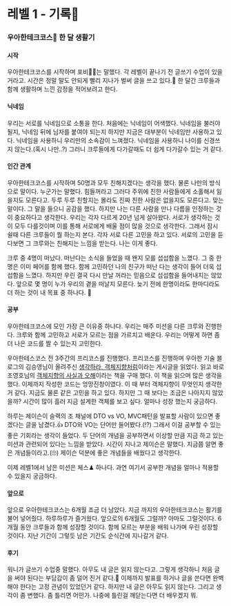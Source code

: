 # 레벨 1 - 기록📝

### 우아한테크코스🚀 한 달 생활기

#### 시작

우아한테크코스를 시작하며 포비👨‍🚀는 말했다. 각 레벨이 끝나기 전 글쓰기 수업이 있을거라고. 시간은 정말 말도 안되게 빨리 지나가 벌써 글을 쓰고 있다.📆 한 달간 크루들과 함께 생활하며 느낀 감정을 적어보려고 한다.

#### 닉네임

우리는 서로를 닉네임으로 소통을 한다. 처음에는 닉네임이 어색했다. 닉네임을 불러야 될지, 닉네임 뒤에 님자를 붙여야 되는지 하지만 지금은 대부분이 닉네임만 사용하고 있다. 닉네임을 사용하니 우리만의 소속감이 느껴졌다.  닉네임을 사용하니 나이를 신경쓰지 않는다.(혹시 나만..?) 그러니 크루들에게 다가갈때도 더 쉽게 다가갈수 있는 거 같다.

#### 인간 관계

우아한테크코스를 시작하며 50명과 모두 친해지겠다는 생각을 했다. 물론 나만의 방식으로 말이다. 누군가는 말했다. 힘들꺼라고 그러다 주위에 친한 사람들에게 소홀해서 잃을지도 모른다고. 두루 두루 친할지는 몰라도 진짜 친한 사람은 없을지도 모른다고. 맞는 말이다. 그 말을 들으니 공감을 했다. 하지만 나는 다른 사람을 만나 다름을 인정하는 것이 중요하다고 생각한다. 우리는 각자 다르게 20년 넘게 살아왔다. 서로가 생각하는 것이 모두 다를것이며 이를 통해 서로에게 배울 점이 많을 것으로 생각한다. 그래서 잠시 쉴때 다른 크루들이 뭘 하는지 본다. 각자 서로 다른 고민을 하고 있다. 서로의 고민을 듣다보면 그 크루와는 친해지는 느낌을 받는다. 나는 이게 좋다. 

크루 중 4명이 떠났다. 떠난다는 소식을 들었을 때 왠지 모를 섭섭함을 느꼈다. 그 중 한명은 이미 페어를 함께 했다. 함께 고민하던 나의 친구가 떠난 다는 생각이 들어 더욱 섭섭함을 느꼈다. 하지만 우린 결국 다시 만날 꺼라는 믿음으로 섭섭함을 들어내지는 않았다. 앞으로 몇 명이 누가 우리의 곁을 떠날지 모른다. 늦기 전에 한명이라도 한마디라도 더 하는 것이 내 목표 중 하나다. 🙌

#### 공부

우아한테크코스에 모인 가장 큰 이유중 하나다. 우리는 매주 미션을 다른 크루와 진행한다. 크루와 함께 고민하고 서로가 모르는 점을 가르치고 배운다. 우리는 어떻게 하면 좀 더 나은 코드를 짤 수 있는지 고민한다. 

우아한테스코스 전 3주간의 프리코스를 진행했다. 프리코스를 진행하며 우아한 기술 블로그의 김승영님이 올려주신  [생각하라, 객체지향처럼](http://woowabros.github.io/study/2016/07/07/think_object_oriented.html)이라는 게시글을 읽었다. 읽고 바로 조영호님의 [객체지향의 사실과 오해](https://book.naver.com/bookdb/book_detail.nhn?bid=9145968)이라는 책을 구매 했다. 이 책을 읽으며 많은 생각을 했다. 이제까지 작성한 코드는 엉망진창이였다. 이 때 부터 객체지향이 무엇인지 생각한거 같다. 지금도 물론 같은 고민을 하고 있다. 하지만 그 때 보다는 조금은 나아지지 않았을까? 시간이 많이 흘러 지금 설계한 객체를 보고 싶다. 얼마나 성장 했는지 궁금하다.

하루는 제이슨이 슬랙의 조 채널에 DTO vs VO, MVC패턴을 발표할 사람이 있으면 좋겠다는 글을 남겼다.👍 DTO와 VO는 단어만 들어봤다.(⁉️) 그래서 이걸 공부할 수 있는 좋은 기회라는 생각이 들었다. 두 단어의 개념을 공부하면서 이상할 만큼 지금 하고 있는 미션과 관련되어 있다는 느낌을 받았다. 시간이 지나고 제이슨은 말했다. 지금쯤 알면 좋은 개념들이라고.(🙄)  제이슨 덕분에 좋은 개념들을 배웠다고 생각한다.

이제 레벨1에서 남은 미션은 체스♟ 하나다. 과연 여기서 공부한 개념을 얼마나 적용할 수 있을지 궁금하다.

#### 앞으로

앞으로 우아한테크코스는 6개월 조금 더 남았다. 지금 까지의 우아한테크코스는 활기를 불어 넣어줬다. 하루하루가 즐거웠다. 앞으로의 6개월도 그럴까? 아마도 그럴것이다. 6개월 동안 크루들과 함께 성장할 것이다. 함께 모르는 부분을 배워 나가며 우린 성장할 것이다. 지난 기간이 그렇듯 남은 기간도 순식간에 지나갈거 같다.

#### 후기

워니가 글쓰기 수업중 말했다. 아무도 내 글은 읽지 않는다고. 그렇게 생각하니 처음 글을 써야 된다는 부담감이 좀 덜어 진거 같다.🙏 이제까지 발표를 하거나 글을 쓴다면 완벽해야 한다는 고정 관념이 있었던거 같다. 하지만 내 글은 아무도 읽지 않는다. 그리고 생각이 좀 변했다. 좀 틀리면 어떤가. 나중에 틀린걸 깨닫는다면 더 배우겠지 뭐.